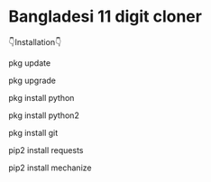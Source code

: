 # Bangladesi 11 digit cloner
👇Installation👇

pkg update

pkg upgrade

pkg install python

pkg install python2

pkg install git

pip2 install requests

pip2 install mechanize
